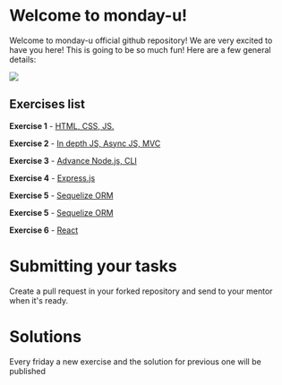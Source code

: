 # Welcome to monday-u!

Welcome to monday-u official github repository! We are very excited to have you here!
This is going to be so much fun! Here are a few general details:

![](https://i.ytimg.com/vi/6_zFLsW7z2E/maxresdefault.jpg)

## Exercises list

**Exercise 1** - [HTML, CSS, JS.](https://github.com/asshishkova/monday-u-exercises/tree/main/src/ex1)

**Exercise 2** - [In depth JS, Async JS, MVC](https://github.com/asshishkova/monday-u-exercises/tree/main/src/ex2)

**Exercise 3** - [Advance Node.js, CLI](https://github.com/asshishkova/monday-u-exercises/tree/main/src/ex3)

**Exercise 4** - [Express.js](https://github.com/asshishkova/monday-u-exercises/tree/ex5/main/ex4)

**Exercise 5** - [Sequelize ORM](https://github.com/asshishkova/monday-u-exercises/tree/ex5/src/ex5)

**Exercise 5** - [Sequelize ORM](https://github.com/asshishkova/monday-u-exercises/tree/ex6/src/ex5)

**Exercise 6** - [React](https://github.com/asshishkova/monday-u-exercises/tree/ex6/src/ex6)

# Submitting your tasks
Create a pull request in your forked repository and send to your mentor when it's ready.

# Solutions

Every friday a new exercise and the solution for previous one will be published
